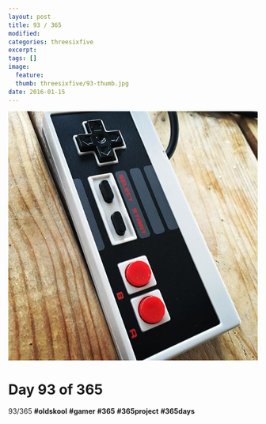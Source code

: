 ```yaml
---
layout: post
title: 93 / 365
modified:
categories: threesixfive
excerpt:
tags: []
image:
  feature: 
  thumb: threesixfive/93-thumb.jpg
date: 2016-01-15
---
```


![93](/images/threesixfive/93.jpg)

# Day 93 of 365

93/365 **\#oldskool** **\#gamer** **\#365** **\#365project** **\#365days** 
